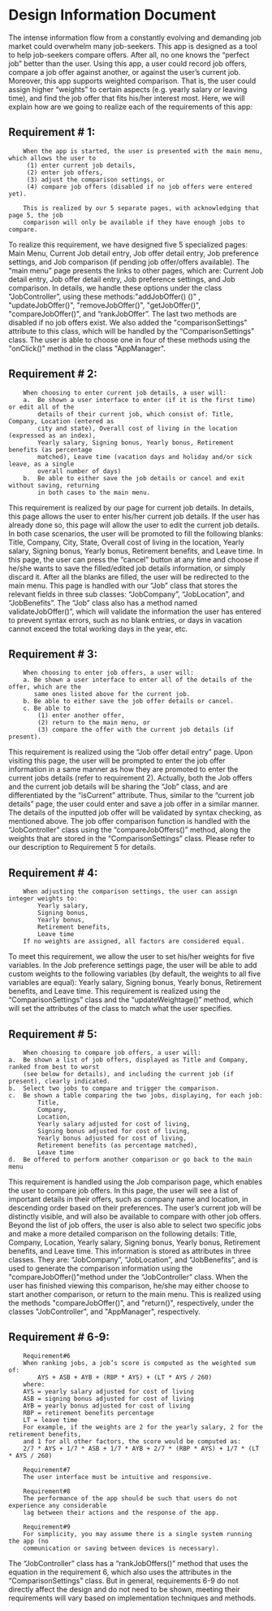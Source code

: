 # Design Information Document


The intense information flow from a constantly evolving and demanding job market could overwhelm many job-seekers.  This app is designed as a tool to help job-seekers compare offers.  After all, no one knows the “perfect job” better than the user. Using this app, a user could record job offers, compare a job offer against another, or against the user’s current job.  Moreover, this app supports weighted comparison. That is,  the user could assign higher “weights” to certain aspects (e.g. yearly salary or leaving time), and find the job offer that fits his/her interest most. 
Here, we will explain how are we going to realize each of the requirements of this app:

		

## Requirement # 1:

 
		When the app is started, the user is presented with the main menu, which allows the user to
		 (1) enter current job details, 
		 (2) enter job offers, 
		 (3) adjust the comparison settings, or 
		 (4) compare job offers (disabled if no job offers were entered yet).
		
		This is realized by our 5 separate pages, with acknowledging that page 5, the job 
		comparison will only be available if they have enough jobs to compare.

To realize this requirement, we have designed five 5 specialized pages: Main Menu, Current Job detail entry, Job offer detail entry, Job preference settings, and Job comparison (if pending job offer/offers available). The “main menu” page presents the links to other pages, which are: Current Job detail entry, Job offer detail entry, Job preference settings, and Job comparison. In details, we handle these options under the class "JobController”, using these methods:"addJobOffer() ()" , "updateJobOffer()", "removeJobOffer()",  "getJobOffer()", "compareJobOffer()", and “rankJobOffer”.  The last two methods are disabled if no job offers exist. We also added the "comparisonSettings" attribute to this class, which will be handled by the “ComparisonSettings” class. The user is able to choose one in four of these methods using the "onClick()" method in the class "AppManager".


## Requirement # 2:

 
		When choosing to enter current job details, a user will:
		a.	Be shown a user interface to enter (if it is the first time) or edit all of the 
			details of their current job, which consist of: Title, Company, Location (entered as
			city and state), Overall cost of living in the location (expressed as an index), 
			Yearly salary, Signing bonus, Yearly bonus, Retirement benefits (as percentage 
			matched), Leave time (vacation days and holiday and/or sick leave, as a single 
			overall number of days)
		b.	Be able to either save the job details or cancel and exit without saving, returning
			in both cases to the main menu.

This requirement is realized by our page for current job details. In details, this page allows the user to enter his/her current job details. If the user has already done so,  this page will allow the user to edit the current job details. In both case scenarios, the user will be promoted to fill the following blanks: Title, Company, City, State, Overall cost of living in the location, Yearly salary, Signing bonus, Yearly bonus, Retirement benefits, and Leave time. In this page, the user can press the “cancel” button at any time and choose if he/she wants to save the filled/edited job details information, or simply discard it. After all the blanks are filled, the user will be redirected to the main menu.
This page is handled with our “Job” class that stores the relevant fields in three sub classes: “JobCompany”, “JobLocation”, and “JobBenefits”. The “Job” class also has a method named  validateJobOffer()”, which will validate the information the user has entered to prevent syntax errors, such as no blank entries, or days in vacation cannot exceed the total working days in the year, etc. 

## Requirement # 3:

 
		When choosing to enter job offers, a user will:
		a. Be shown a user interface to enter all of the details of the offer, which are the
		   same ones listed above for the current job.
		b. Be able to either save the job offer details or cancel.
		c. Be able to 
			(1) enter another offer, 
			(2) return to the main menu, or 
			(3) compare the offer with the current job details (if present).

This requirement is realized using the “Job offer detail entry” page.  Upon visiting this page, the user will be prompted to enter the job offer information in a same manner as how they are promoted to enter the current jobs details (refer to requirement 2). Actually, both the Job offers and the current job details will be sharing the “Job” class, and are differentiated by the “isCurrent” attribute. Thus, similar to the “current job details” page, the user could enter and save a job offer in a similar manner. The details of the inputted job offer will be validated by syntax checking, as mentioned above. The job offer comparison function is handled with the “JobController” class using the “compareJobOffers()” method, along the weights that are stored in the “ComparisonSettings” class. Please refer to our description to Requirement 5 for details.

## Requirement # 4:

 
		When adjusting the comparison settings, the user can assign integer weights to:
			Yearly salary, 
			Signing bonus, 
			Yearly bonus, 
			Retirement benefits, 
			Leave time
		If no weights are assigned, all factors are considered equal.

To meet this requirement, we allow the user to set his/her weights for five variables. In the Job preference settings page, the user will be able to add custom weights to the following variables (by default, the weights to all five variables are equal): Yearly salary, Signing bonus, Yearly bonus, Retirement benefits, and Leave time. This requirement is realized using the “ComparisonSettings” class and the “updateWeightage()” method, which will set the attributes of the class to match what the user specifies. 


## Requirement # 5:

 
		When choosing to compare job offers, a user will:
	a.	Be shown a list of job offers, displayed as Title and Company, ranked from best to worst
		(see below for details), and including the current job (if present), clearly indicated.
	b.	Select two jobs to compare and trigger the comparison.
	c.	Be shown a table comparing the two jobs, displaying, for each job:
			Title, 
			Company, 
			Location, 
			Yearly salary adjusted for cost of living, 
			Signing bonus adjusted for cost of living, 
			Yearly bonus adjusted for cost of living, 
			Retirement benefits (as percentage matched), 
			Leave time
	d.	Be offered to perform another comparison or go back to the main menu

This requirement is handled using the Job comparison page, which enables the user to compare job offers. In this page, the user will see a list of important details in their offers, such as company name and location, in descending order based on their preferences. The user’s current job will be distinctly visible, and will also be available to compare with other job offers.
Beyond the list of job offers, the user is also able to select two specific jobs and make a more detailed comparison on the following details: Title, Company, Location, Yearly salary, Signing bonus, Yearly bonus, Retirement benefits, and Leave time.
This information is stored as attributes in three classes. They are: “JobCompany”, “JobLocation”, and “JobBenefits”, and is used to generate the comparison information using the "compareJobOffer()"method under the “JobController” class.
When the user has finished viewing this comparison, he/she may either choose to start another comparison, or return to the main menu. This is realized using the methods "compareJobOffer()", and "return()", respectively, under the classes "JobController", and "AppManager", respectively.

## Requirement # 6-9:

		Requirement#6
		When ranking jobs, a job’s score is computed as the weighted sum of:
			AYS + ASB + AYB + (RBP * AYS) + (LT * AYS / 260)
		where:
		AYS = yearly salary adjusted for cost of living
		ASB = signing bonus adjusted for cost of living
		AYB = yearly bonus adjusted for cost of living
		RBP = retirement benefits percentage
		LT = leave time
		For example, if the weights are 2 for the yearly salary, 2 for the retirement benefits,
		and 1 for all other factors, the score would be computed as:
		2/7 * AYS + 1/7 * ASB + 1/7 * AYB + 2/7 * (RBP * AYS) + 1/7 * (LT * AYS / 260)
		
		Requirement#7
		The user interface must be intuitive and responsive.
		
		Requirement#8
		The performance of the app should be such that users do not experience any considerable
		lag between their actions and the response of the app.
		
		Requirement#9
		For simplicity, you may assume there is a single system running the app (no 
		communication or saving between devices is necessary).

The “JobController” class has a “rankJobOffers()” method that uses the equation in the requirement 6, which also uses the attributes in the “ComparisonSettings” class. But in general, requirements 6-9 do not directly affect the design and do not need to be shown, meeting their requirements will vary based on implementation techniques and methods.
